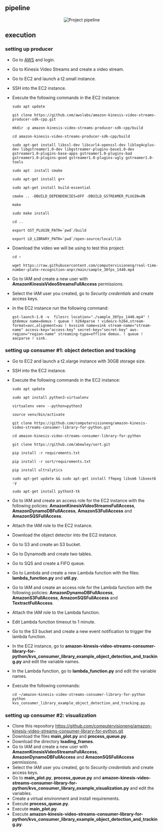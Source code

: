 

## pipeline

<p align="center">
    <img src="https://github.com/computervisioneng/real-time-number-plate-recognition-anpr/blob/main/pipeline.jpg" alt="Project pipeline">
</p>

## execution

### setting up producer

- Go to [AWS](https://aws.amazon.com/) and login.
- Go to Kinesis Video Streams and create a video stream.
- Go to EC2 and launch a t2.small instance.
- SSH into the EC2 instance.
- Execute the following commands in the EC2 instance:

      sudo apt update

      git clone https://github.com/awslabs/amazon-kinesis-video-streams-producer-sdk-cpp.git

      mkdir -p amazon-kinesis-video-streams-producer-sdk-cpp/build

      cd amazon-kinesis-video-streams-producer-sdk-cpp/build

      sudo apt-get install libssl-dev libcurl4-openssl-dev liblog4cplus-dev libgstreamer1.0-dev libgstreamer-plugins-base1.0-dev gstreamer1.0-plugins-base-apps gstreamer1.0-plugins-bad gstreamer1.0-plugins-good gstreamer1.0-plugins-ugly gstreamer1.0-tools

      sudo apt  install cmake

      sudo apt-get install g++

      sudo apt-get install build-essential
  
      cmake .. -DBUILD_DEPENDENCIES=OFF -DBUILD_GSTREAMER_PLUGIN=ON

      make

      sudo make install

      cd ..

      export GST_PLUGIN_PATH=`pwd`/build

      export LD_LIBRARY_PATH=`pwd`/open-source/local/lib

- Download the video we will be using to test this project:

      cd ~

      wget https://raw.githubusercontent.com/computervisioneng/real-time-number-plate-recognition-anpr/main/sample_30fps_1440.mp4

- Go to IAM and create a new user with **AmazonKinesisVideoStreamsFullAccess** permissions.
- Select the IAM user you created, go to _Security credentials_ and create access keys.
- In the EC2 instance run the following command:

      gst-launch-1.0 -v  filesrc location="./sample_30fps_1440.mp4" ! qtdemux name=demux ! queue ! h264parse ! video/x-h264,stream-format=avc,alignment=au ! kvssink name=sink stream-name="stream-name" access-key="access-key" secret-key="secret-key" aws-region="region-name" streaming-type=offline demux. ! queue ! aacparse ! sink.

### setting up consumer #1: object detection and tracking

- Go to EC2 and launch a t2.xlarge instance with 30GB storage size.
- SSH into the EC2 instance.
- Execute the following commands in the EC2 instance:

      sudo apt update
  
      sudo apt install python3-virtualenv

      virtualenv venv --python=python3
  
      source venv/bin/activate
  
      git clone https://github.com/computervisioneng/amazon-kinesis-video-streams-consumer-library-for-python.git

      cd amazon-kinesis-video-streams-consumer-library-for-python
  
      git clone https://github.com/abewley/sort.git
  
      pip install -r requirements.txt
  
      pip install -r sort/requirements.txt
  
      pip install ultralytics

      sudo apt-get update && sudo apt-get install ffmpeg libsm6 libxext6  -y

      sudo apt-get install python3-tk

- Go to IAM and create an access role for the EC2 instance with the following policies: **AmazonKinesisVideoStreamsFullAccess**, **AmazonDynamoDBFullAccess**, **AmazonS3FullAccess** and **AmazonSQSFullAccess**.
- Attach the IAM role to the EC2 instance.
- Download the object detector into the EC2 instance.
- Go to S3 and create an S3 bucket.
- Go to Dynamodb and create two tables.
- Go to SQS and create a FIFO queue.
- Go to Lambda and create a new Lambda function with the files: **lambda_function.py** and **util.py**.
- Go to IAM and create an access role for the Lambda function with the following policies: **AmazonDynamoDBFullAccess**, **AmazonS3FullAccess**, **AmazonSQSFullAccess** and **TextractFullAccess**.
- Attach the IAM role to the Lambda function.
- Edit Lambda function timeout to 1 minute.
- Go to the S3 bucket and create a new event notification to trigger the lambda function.
- In the EC2 instance, go to **amazon-kinesis-video-streams-consumer-library-for-python/kvs_consumer_library_example_object_detection_and_tracking.py** and edit the variable names.
- In the Lambda function, go to **lambda_function.py** and edit the variable names.
- Execute the following commands:

      cd ~/amazon-kinesis-video-streams-consumer-library-for-python
      python kvs_consumer_library_example_object_detection_and_tracking.py

### setting up consumer #2: visualization

- Clone this repository https://github.com/computervisioneng/amazon-kinesis-video-streams-consumer-library-for-python.git
- Download the files **main_plot.py** and **process_queue.py**.
- Download the directory **loading_frames**.
- Go to IAM and create a new user with **AmazonKinesisVideoStreamsFullAccess**, **AmazonDynamoDBFullAccess** and **AmazonSQSFullAccess** permissions.
- Select the IAM user you created, go to _Security credentials_ and create access keys.
- Go to **main_plot.py**, **process_queue.py** and **amazon-kinesis-video-streams-consumer-library-for-python/kvs_consumer_library_example_visualization.py** and edit the variables.
- Create a virtual environment and install requirements.
- Execute **process_queue.py**.
- Execute **main_plot.py**.
- Execute **amazon-kinesis-video-streams-consumer-library-for-python/kvs_consumer_library_example_object_detection_and_tracking.py**.
